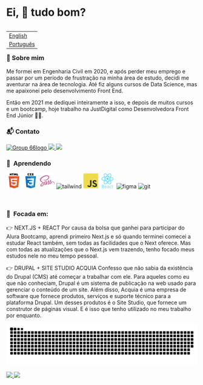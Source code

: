 # Ei, 👋 tudo bom?

<table align="right">
 <tr><td><a href="README.md">English</a></td></tr>
 <tr><td><a href="README_pt.md">Português</a></td></tr>
</table>

### 💬 Sobre mim

Me formei em Engenharia Civil em 2020, e após perder meu emprego e passar por um período de frustração na minha área de estudo, decidi me aventurar na área de tecnologia. Até fiz alguns cursos de Data Science, mas me apaixonei pelo desenvolvimento Front End.

Então em 2021 me dediquei inteiramente a isso, e depois de muitos cursos e um bootcamp, hoje trabalho na JustDigital como Desenvolvedora Front End Júnior 👩‍💻.

### 📬 Contato

<a href="https://carolandrade.dev/" title="Portfolio">
 
![Group 66logo](https://user-images.githubusercontent.com/65976843/150660362-fce864b0-fc9b-4b88-8157-0b5d2a8e0340.png)
</a>
<a href="https://www.linkedin.com/in/carolandrade1/" title="LinkedIn">
<img src="https://cdn.jsdelivr.net/gh/devicons/devicon/icons/linkedin/linkedin-original.svg" height="60px" /> 
</a>
<a href="https://www.linkedin.com/in/carolandrade1/" title="Codepen">
<img src="https://cdn-icons-png.flaticon.com/512/2111/2111341.png" height="60px" />
</a>


### <b>:brain: &nbsp;Aprendendo</b></summary><br/>
<p align="left"> 
<img src="https://raw.githubusercontent.com/devicons/devicon/master/icons/html5/html5-original-wordmark.svg" alt="html5" title="HTML5" width="40" height="40"/>
<img src="https://raw.githubusercontent.com/devicons/devicon/master/icons/css3/css3-original-wordmark.svg" alt="css3" title="CSS3" width="40" height="40"/>
<img src="https://raw.githubusercontent.com/devicons/devicon/master/icons/sass/sass-original.svg" alt="sass" title="SASS" width="40" height="40"/>
<img src="https://yt3.ggpht.com/ikv41jMTr1uHGdILrJhvbfVJcDt4oqhwApKX37TjAleF_cRPbF2W-waj7uMnS5JySvnlvAlTCg=s900-c-k-c0x00ffffff-no-rj" alt="tailwind" title="TAILWIND" width="40" height="40"/>
<img src="https://raw.githubusercontent.com/devicons/devicon/master/icons/javascript/javascript-original.svg" alt="javascript" title="JAVASCRIPT" width="40" height="40"/>
<img src="https://raw.githubusercontent.com/devicons/devicon/master/icons/react/react-original-wordmark.svg" alt="react" width="40" height="40"/>
<img src="https://www.vectorlogo.zone/logos/figma/figma-icon.svg" alt="figma" title="FIGMA" width="40" height="40"/>
<img src="https://www.vectorlogo.zone/logos/git-scm/git-scm-icon.svg" alt="git" title="GIT" width="40" height="40"/>
</p>
<br>

### <b>:brain: &nbsp;Focada em:</b></summary><br/>

👉 NEXT.JS + REACT
Por causa da bolsa que ganhei para participar do Alura Bootcamp, aprendi primeiro Next.js e só quando terminei comecei a estudar React também, sem todas as facilidades que o Next oferece. Mas com todas as atualizações que o Next.js vem trazendo, tenho focado meus estudos nele no meu tempo pessoal.

👉 DRUPAL + SITE STUDIO ACQUIA
Confesso que não sabia da existência do Drupal (CMS) até começar a trabalhar com ele. Para aqueles como eu que não conheciam, Drupal é um sistema de publicação na web usado para gerenciar o conteúdo de um site. Além disso, Acquia é uma empresa de software que fornece produtos, serviços e suporte técnico para a plataforma Drupal. Um desses produtos é o Site Studio, que fornece um construtor de páginas visual. E é isso que tenho utilizado no meu trabalho por enquanto.
<br>

![Snake animation](https://github.com/carolandrade1/carolandrade1/blob/output/github-contribution-grid-snake.svg)

 <div>
  <a href="https://github.com/carolandrade1">
  <img height="160em" src="https://github-readme-stats.vercel.app/api?username=carolandrade1&show_icons=true&theme=default&include_all_commits=true&count_private=true"/>
  <img height="160em" src="https://github-readme-stats.vercel.app/api/top-langs/?username=carolandrade1&layout=compact&langs_count=16&theme=default"/>
<div>

